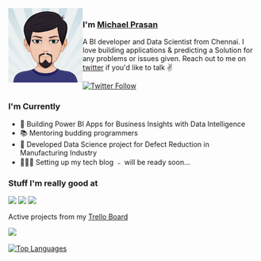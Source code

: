 <img align="left" width="150" height="150" alt="Dani Akash" src="https://github.com/Pyprasan/Pyprasan/blob/main/AvatarMaker.png"/>

### I'm [Michael Prasan][homepage]

A BI developer and Data Scientist from Chennai. I love building applications & predicting a Solution for any problems or issues given. Reach out to me on [twitter][twitter] if you'd like to talk ✌️

[![Twitter Follow](https://img.shields.io/twitter/follow/PrasanMichael?color=%20%2300acee&label=Follow%20me%20on%20Twitter&style=for-the-badge)][twitter]

### I'm Currently

- 📱 Building  Power BI Apps for Business Insights with Data Intelligence
- 📚 Mentoring budding programmers
- 📖 Developed Data Science project for Defect Reduction in Manufacturing Industry
- 👷🏽‍♂️ Setting up my tech blog ﹣ will be ready soon...

### Stuff I'm really good at

<p>
  <img height="40" src="https://upload.wikimedia.org/wikipedia/commons/f/f8/Python_logo_and_wordmark.svg">
  <img height="40" src="https://upload.wikimedia.org/wikipedia/commons/a/a8/Microsoft_Azure_Logo.svg">
  <img height="40" src="https://upload.wikimedia.org/wikipedia/commons/6/61/Power-BI-logo-300x79.png">
</p>

Active projects from my [Trello Board][trello-board]

[<img src="https://readme-stats.vercel.app/api/get-trello-cards" />][trello-board]

[![Top Languages](https://github-readme-stats.vercel.app/api/top-langs/?username=Pyprasan&layout=compact)][github]

[homepage]: https://
[twitter]: https://twitter.com/PrasanMichael
[twitch]: https://
[rn-toolkit]: https://github.com/react-native-toolkit
[reddit]: https://
[github]: https://github.com/Pyprasan
[trello-board]: https://
[pickyourtrail]: https://
